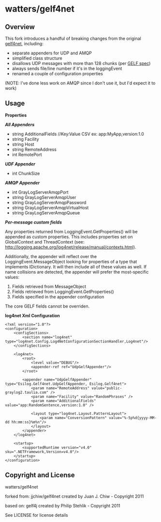 # watters/gelf4net

## Overview

This fork introduces a handful of breaking changes from the original [gelf4net](https://github.com/jjchiw/gelf4net), including:

 * separate appenders for UDP and AMQP
 * simplified class structure
 * disallows UDP messages with more than 128 chunks (per [GELF spec](https://github.com/Graylog2/graylog2-docs/wiki/GELF))
 * always sends file/line number if it's in the loggingEvent
 * renamed a couple of configuration properties

(NOTE: I've done less work on AMQP since I don't use it, but I'd expect it to work)
 
## Usage

**Properties**

***All Appenders***

* string AdditionalFields //Key:Value CSV ex: app:MyApp,version:1.0
* string Facility
* string Host
* string RemoteAddress
* int RemotePort

***UDF Appender***

* int ChunkSize

***AMQP Appender***

* int GrayLogServerAmqpPort
* string GrayLogServerAmqpUser
* string GrayLogServerAmqpPassword
* string GrayLogServerAmqpVirtualHost
* string GrayLogServerAmqpQueue

***Per-message custom fields***

Any properties returned from LoggingEvent.GetProperties() will be appended as custom properties. This includes properties set on GlobalContext and ThreadContext (see: http://logging.apache.org/log4net/release/manual/contexts.html).

Additionally, the appender will reflect over the LoggingEvent.MessageObject looking for properties of a type that implements IDictionary. It will then include all of these values as well. If name collisions are detected, the appender will prefer the most-specific values:

 1. Fields retrieved from MessageObject
 2. Fields retrieved from LoggingEvent.GetProperties()
 3. Fields specified in the appender configuration
 
The core GELF fields cannot be overriden.

**log4net Xml Configuration**

	<?xml version="1.0"?>
	<configuration>
		<configSections>
			<section name="log4net" type="log4net.Config.Log4NetConfigurationSectionHandler,Log4net"/>
		</configSections>

		<log4net>
			<root>
				<level value="DEBUG"/>
				<appender-ref ref="UdpGelfAppender"/>
			</root>

			<appender name="UdpGelfAppender" type="Esilog.Gelf4net.UdpGelfAppender, Esilog.Gelf4net">
				<param name="RemoteAddress" value="public-graylog2.taulia.com" />
				<param name="Facility" value="RandomPhrases" />
				<param name="AdditionalFields" value="app:RandomSentence,version:1.0" />

				<layout type="log4net.Layout.PatternLayout">
					<param name="ConversionPattern" value="%-5p%d{yyyy-MM-dd hh:mm:ss}%m%n"/>
				</layout>
			</appender>
		</log4net>

		<startup>
			<supportedRuntime version="v4.0" sku=".NETFramework,Version=v4.0"/>
		</startup>
	</configuration>

## Copyright and License

watters/gelf4net 

forked from:
jjchiw/gelf4net created by Juan J. Chiw - Copyright 2011

based on:
gelf4j created by Philip Stehlik - Copyright 2011

See LICENSE for license details